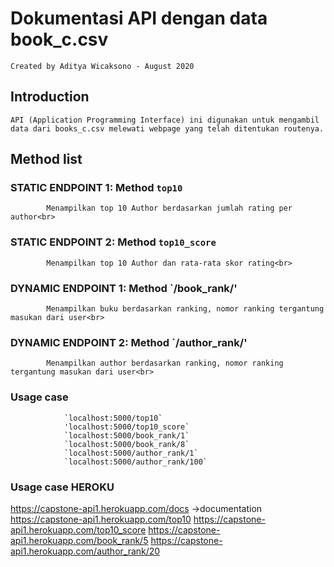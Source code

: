# Dokumentasi API dengan data book_c.csv</h1>
    Created by Aditya Wicaksono - August 2020
## Introduction 
    API (Application Programming Interface) ini digunakan untuk mengambil data dari books_c.csv melewati webpage yang telah ditentukan routenya.

## Method list

### STATIC ENDPOINT 1: Method `top10`
            Menampilkan top 10 Author berdasarkan jumlah rating per author<br>

### STATIC ENDPOINT 2: Method `top10_score`
            Menampilkan top 10 Author dan rata-rata skor rating<br>


### DYNAMIC ENDPOINT 1: Method `/book_rank/<value>'
            Menampilkan buku berdasarkan ranking, nomor ranking tergantung masukan dari user<br>

### DYNAMIC ENDPOINT 2: Method `/author_rank/<value>'
            Menampilkan author berdasarkan ranking, nomor ranking tergantung masukan dari user<br>

### Usage case

                `localhost:5000/top10`
                'localhost:5000/top10_score`
                `localhost:5000/book_rank/1`
                `localhost:5000/book_rank/8`
                `localhost:5000/author_rank/1`
                `localhost:5000/author_rank/100`
### Usage case HEROKU
https://capstone-api1.herokuapp.com/docs ->documentation
https://capstone-api1.herokuapp.com/top10
https://capstone-api1.herokuapp.com/top10_score
https://capstone-api1.herokuapp.com/book_rank/5
https://capstone-api1.herokuapp.com/author_rank/20
